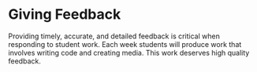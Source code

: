 # Giving Feedback

Providing timely, accurate, and detailed feedback is critical when responding to student work. Each week students will produce work that involves writing code and creating media. This work deserves high quality feedback. 

